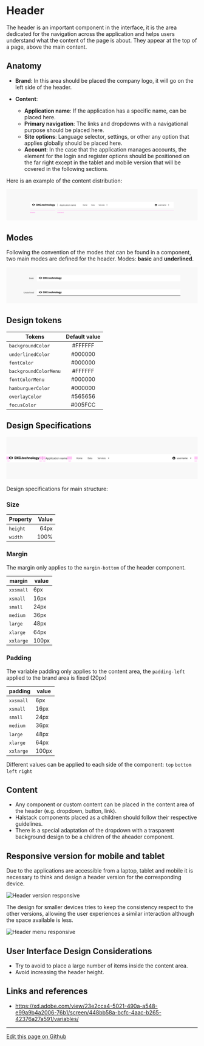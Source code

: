 # Header

The header is an important component in the interface, it is the area dedicated for the navigation across the application and helps users understand what the content of the page is about. They appear at the top of a page, above the main content.
## Anatomy


* **Brand**: In this area should be placed the company logo, it will go on the left side of the header.

* **Content**:

   * **Application name**: If the application has a specific name, can be placed here.
   * **Primary navigation**: The links and dropdowns with a navigational purpose should be placed here.
   * **Site options**: Language selector, settings, or other any option that applies globally should be placed here. 
   * **Account**: In the case that the application manages accounts, the element for the login and register options should be positioned on the far right except in the tablet and mobile version that will be covered in the following sections.

Here is an example of the content distribution:

![Header distribution](images/header_distribution.png)

## Modes

Following the convention of the modes that can be found in a component, two main modes are defined for the header.
Modes: **basic** and **underlined**.

![Header modes](images/header_modes.png)




## Design tokens

| Tokens                 |  Default value |
| --------------------   | :------------: |
| `backgroundColor`      |    #FFFFFF     |
| `underlinedColor`      |    #000000     |
| `fontColor`            |    #000000     |
| `backgroundColorMenu`  |    #FFFFFF     |
| `fontColorMenu`        |    #000000     |
| `hamburguerColor`      |    #000000     |
| `overlayColor`         |    #565656     |
| `focusColor`           |    #005FCC     |

## Design Specifications

![Header specifications](images/header_design_specifications.png)

Design specifications for main structure:

### Size

| Property                                 |    Value |
| ---------------------------------------- | -------: |
| `height`                                 |   64px   |
| `width`                                  |   100%   |


### Margin

The margin only applies to the `margin-bottom` of the header component.

margin | value
-- | --
```xxsmall``` | 6px
```xsmall``` | 16px
```small``` | 24px
```medium``` | 36px
```large``` | 48px
```xlarge``` | 64px
```xxlarge``` | 100px

### Padding

The variable padding only applies to the content area, the `padding-left` applied to the brand area is fixed (20px)

padding | value
-- | --
`xxsmall` | 6px
`xsmall` | 16px
`small` | 24px
`medium` | 36px
`large` | 48px
`xlarge` | 64px
`xxlarge` | 100px

Different values can be applied to each side of the component:
`top` `bottom` `left` `right`


## Content

* Any component or custom content can be placed in the content area of the header (e.g. dropdown, button, link).
* Halstack components placed as a children should follow their respective guidelines.
* There is a special adaptation of the dropdown with a trasparent background design to be a children of the aheader component.


## Responsive version for mobile and tablet

Due to the applications are accessible from a laptop, tablet and mobile it is necessary to think and design a header version for the corresponding device.

![Header version responsive](images/header_mobile.png)

The design for smaller devices tries to keep the consistency respect to the other versions, allowing the user experiences a similar interaction although the space available is less.

![Header menu responsive](images/header_responsive_menu.png)





## User Interface Design Considerations

- Try to avoid to place a large number of items inside the content area.
- Avoid increasing the header height.


## Links and references

- https://xd.adobe.com/view/23e2cca4-5021-490a-a548-e99a9b4a2006-76b1/screen/448bb58a-bcfc-4aac-b265-42376a27a591/variables/

____________________________________________________________

[Edit this page on Github](https://github.com/dxc-technology/halstack-style-guide/blob/master/guidelines/components/header/README.md)
